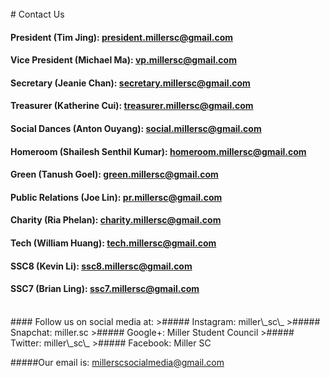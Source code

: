 <br />
<!--ask Maxwell for emails-->
# Contact Us

#### President (Tim Jing): <president.millersc@gmail.com>

#### Vice President (Michael Ma): <vp.millersc@gmail.com>

#### Secretary (Jeanie Chan): <secretary.millersc@gmail.com>

#### Treasurer (Katherine Cui): <treasurer.millersc@gmail.com>

#### Social Dances (Anton Ouyang): <social.millersc@gmail.com>

#### Homeroom (Shailesh Senthil Kumar): <homeroom.millersc@gmail.com>

#### Green (Tanush Goel): <green.millersc@gmail.com>

#### Public Relations (Joe Lin): <pr.millersc@gmail.com>

#### Charity (Ria Phelan): <charity.millersc@gmail.com>

#### Tech (William Huang): <tech.millersc@gmail.com>

#### SSC8 (Kevin Li): <ssc8.millersc@gmail.com>

#### SSC7 (Brian Ling): <ssc7.millersc@gmail.com> 
<br>
#### Follow us on social media at:
>##### Instagram: miller\_sc\_
>##### Snapchat: miller.sc
>##### Google+: Miller Student Council
>##### Twitter: miller\_sc\_
>##### Facebook: Miller SC

#####Our email is: millerscsocialmedia@gmail.com
